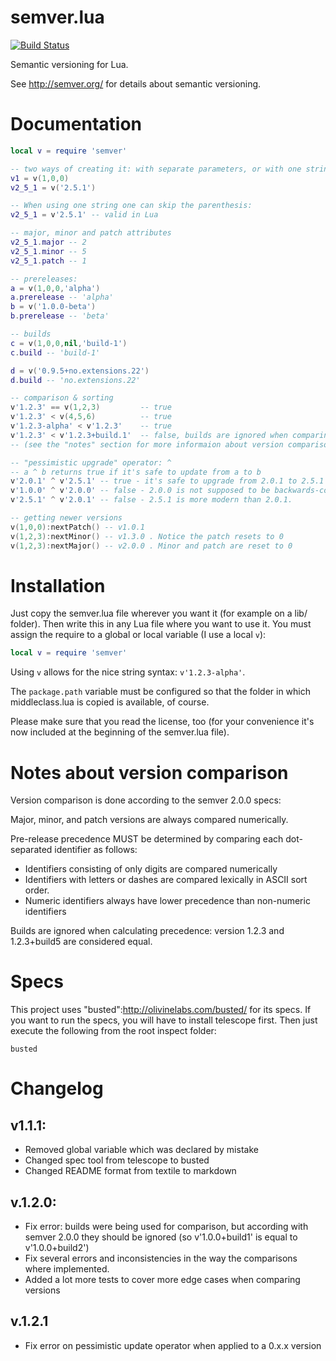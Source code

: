 # semver.lua

[![Build Status](https://travis-ci.org/kikito/semver.lua.svg?branch=master)](https://travis-ci.org/kikito/semver.lua)

Semantic versioning for Lua.

See http://semver.org/ for details about semantic versioning.

# Documentation

``` lua
local v = require 'semver'

-- two ways of creating it: with separate parameters, or with one string
v1 = v(1,0,0)
v2_5_1 = v('2.5.1')

-- When using one string one can skip the parenthesis:
v2_5_1 = v'2.5.1' -- valid in Lua

-- major, minor and patch attributes
v2_5_1.major -- 2
v2_5_1.minor -- 5
v2_5_1.patch -- 1

-- prereleases:
a = v(1,0,0,'alpha')
a.prerelease -- 'alpha'
b = v('1.0.0-beta')
b.prerelease -- 'beta'

-- builds
c = v(1,0,0,nil,'build-1')
c.build -- 'build-1'

d = v('0.9.5+no.extensions.22')
d.build -- 'no.extensions.22'

-- comparison & sorting
v'1.2.3' == v(1,2,3)         -- true
v'1.2.3' < v(4,5,6)          -- true
v'1.2.3-alpha' < v'1.2.3'    -- true
v'1.2.3' < v'1.2.3+build.1'  -- false, builds are ignored when comparing versions in semver
-- (see the "notes" section for more informaion about version comparison)

-- "pessimistic upgrade" operator: ^
-- a ^ b returns true if it's safe to update from a to b
v'2.0.1' ^ v'2.5.1' -- true - it's safe to upgrade from 2.0.1 to 2.5.1
v'1.0.0' ^ v'2.0.0' -- false - 2.0.0 is not supposed to be backwards-compatible
v'2.5.1' ^ v'2.0.1' -- false - 2.5.1 is more modern than 2.0.1.

-- getting newer versions
v(1,0,0):nextPatch() -- v1.0.1
v(1,2,3):nextMinor() -- v1.3.0 . Notice the patch resets to 0
v(1,2,3):nextMajor() -- v2.0.0 . Minor and patch are reset to 0

```

# Installation

Just copy the semver.lua file wherever you want it (for example on a lib/ folder). Then write this in any Lua file where you want to use it. You must assign the require to a global or local variable (I use a local `v`):

``` lua
local v = require 'semver'
```

Using `v` allows for the nice string syntax: `v'1.2.3-alpha'`.

The `package.path` variable must be configured so that the folder in which middleclass.lua is copied is available, of course.

Please make sure that you read the license, too (for your convenience it's now included at the beginning of the semver.lua file).

# Notes about version comparison

Version comparison is done according to the semver 2.0.0 specs:

Major, minor, and patch versions are always compared numerically.

Pre-release precedence MUST be determined by comparing each dot-separated identifier as follows:

* Identifiers consisting of only digits are compared numerically
* Identifiers with letters or dashes are compared lexically in ASCII sort order.
* Numeric identifiers always have lower precedence than non-numeric identifiers

Builds are ignored when calculating precedence: version 1.2.3 and 1.2.3+build5 are considered equal.

# Specs

This project uses "busted":http://olivinelabs.com/busted/ for its specs. If you want to run the specs, you will have to install telescope first. Then just execute the following from the root inspect folder:

```
busted
```

# Changelog

## v1.1.1:
* Removed global variable which was declared by mistake
* Changed spec tool from telescope to busted
* Changed README format from textile to markdown

## v.1.2.0:
* Fix error: builds were being used for comparison, but according with semver 2.0.0 they should be ignored (so v'1.0.0+build1' is equal to v'1.0.0+build2')
* Fix several errors and inconsistencies in the way the comparisons where implemented.
* Added a lot more tests to cover more edge cases when comparing versions

## v.1.2.1
* Fix error on pessimistic update operator when applied to a 0.x.x version

